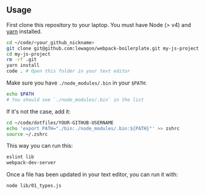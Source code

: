 ## Usage

First clone this repository to your laptop. You must have Node (> v4) and [yarn](https://yarnpkg.com/lang/en/docs/install/) installed.

```bash
cd ~/code/<your_github_nickname>
git clone git@github.com:lewagon/webpack-boilerplate.git my-js-project
cd my-js-project
rm -rf .git
yarn install
code . # Open this folder in your text editor
```

Make sure you have `./node_modules/.bin` in your `$PATH`:

```bash
echo $PATH
# You should see `./node_modules/.bin` in the list
```

If it's not the case, add it: 

```bash
cd ~/code/dotfiles/YOUR-GITHUB-USERNAME
echo 'export PATH="./bin:./node_modules/.bin:${PATH}"' >> zshrc
source ~/.zshrc
```

This way you can run this:

```bash
eslint lib
webpack-dev-server
```

Once a file has been updated in your text editor, you can run it with:

```bash
node lib/01_types.js
```
